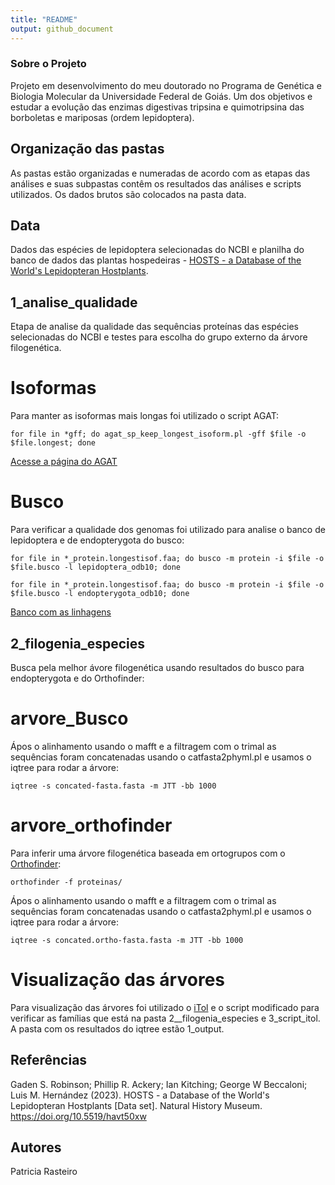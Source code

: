 ```yaml
---
title: "README"
output: github_document
---
```



### Sobre o Projeto

Projeto em desenvolvimento do meu doutorado no Programa de Genética e Biologia Molecular da Universidade Federal de Goiás. Um dos objetivos e estudar a evolução das enzimas digestivas tripsina e quimotripsina das borboletas e mariposas (ordem lepidoptera).

## Organização das pastas

As pastas estão organizadas e numeradas de acordo com as etapas das análises e suas subpastas contêm os resultados das análises e scripts utilizados. Os dados brutos são colocados na pasta data.

## Data

Dados das espécies de lepidoptera selecionadas do NCBI e planilha do banco de dados das plantas hospedeiras - [HOSTS - a Database of the World's Lepidopteran Hostplants](https://data.nhm.ac.uk/dataset/hosts).

## 1_analise_qualidade

Etapa de analise da qualidade das sequências proteínas das espécies selecionadas do NCBI e testes para escolha do grupo externo da árvore filogenética. 

# Isoformas

Para manter as isoformas mais longas foi utilizado o script AGAT:

```{bash}
for file in *gff; do agat_sp_keep_longest_isoform.pl -gff $file -o $file.longest; done
```

[Acesse a página do AGAT](https://github.com/NBISweden/AGAT/blob/master/bin/agat_sp_keep_longest_isoform.pl)


# Busco

Para verificar a qualidade dos genomas foi utilizado para analise o banco de lepidoptera e de endopterygota do busco:


```{bash}
for file in *_protein.longestisof.faa; do busco -m protein -i $file -o $file.busco -l lepidoptera_odb10; done
```

```{bash}
for file in *_protein.longestisof.faa; do busco -m protein -i $file -o $file.busco -l endopterygota_odb10; done
```

[Banco com as linhagens](https://busco.ezlab.org/list_of_lineages.html)


## 2_filogenia_especies

Busca pela melhor ávore filogenética usando resultados do busco para endopterygota e do Orthofinder:

# arvore_Busco

Ápos o alinhamento usando o mafft e a filtragem com o trimal as sequências foram concatenadas usando o catfasta2phyml.pl e usamos o iqtree para rodar a árvore:

```{bash}
iqtree -s concated-fasta.fasta -m JTT -bb 1000
```

# arvore_orthofinder

Para inferir uma árvore filogenética baseada em ortogrupos com o [Orthofinder](https://github.com/davidemms/OrthoFinder):

```{bash}
orthofinder -f proteinas/
```

Ápos o alinhamento usando o mafft e a filtragem com o trimal as sequências foram concatenadas usando o catfasta2phyml.pl e usamos o iqtree para rodar a árvore:

```{bash}
iqtree -s concated.ortho-fasta.fasta -m JTT -bb 1000
```

# Visualização das árvores

Para visualização das árvores foi utilizado o [iTol](https://itol.embl.de/) e o script modificado para verificar as famílias que está na pasta 2__filogenia_especies e 3_script_itol. A pasta com os resultados do iqtree estão 1_output.


## Referências
Gaden S. Robinson; Phillip R. Ackery; Ian Kitching; George W Beccaloni; Luis M. Hernández (2023). HOSTS - a Database of the World's Lepidopteran Hostplants [Data set]. Natural History Museum. https://doi.org/10.5519/havt50xw

## Autores
Patricia Rasteiro

